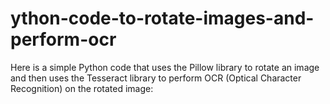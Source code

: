 # ython-code-to-rotate-images-and-perform-ocr
Here is a simple Python code that uses the Pillow library to rotate an image and then uses the Tesseract library to perform OCR (Optical Character Recognition) on the rotated image:
